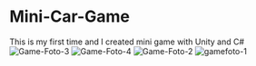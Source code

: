 # Mini-Car-Game
This is my first time and I created mini game with Unity and C#
![Game-Foto-3](https://user-images.githubusercontent.com/88238748/156364775-79e92c5d-219b-4096-9d36-7f0920803603.png)
![Game-Foto-4](https://user-images.githubusercontent.com/88238748/156364788-4206eefd-9a86-4a78-b56f-2ff2c441a92a.png)
![Game-Foto-2](https://user-images.githubusercontent.com/88238748/156364792-a4933c0e-2dd5-4416-a610-f9bb13d9e529.png)
![gamefoto-1](https://user-images.githubusercontent.com/88238748/156364796-7526fdd3-13b2-4813-a410-7d79b5ce522b.png)
